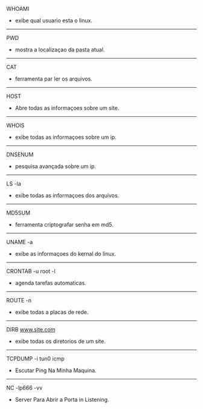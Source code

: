 WHOAMI
- exibe qual usuario esta o linux.
---------------------------------------------------
PWD
- mostra a localizaçao da pasta atual.
---------------------------------------------------
CAT
- ferramenta par ler os arquivos.
---------------------------------------------------
HOST
- Abre todas as informaçoes sobre um site.
---------------------------------------------------
WHOIS
- exibe todas as informaçoes sobre um ip.
---------------------------------------------------
DNSENUM
- pesquisa avançada sobre um ip.
---------------------------------------------------
LS -la
- exibe todas as informaçoes dos arquivos.
---------------------------------------------------
MD5SUM
- ferramenta criptografar senha em md5.
---------------------------------------------------
UNAME -a
- exibe as informaçoes do kernal do linux.
---------------------------------------------------
CRONTAB -u root -l
- agenda tarefas automaticas.
---------------------------------------------------
ROUTE -n
- exibe todas a placas de rede.
---------------------------------------------------
DIRB www.site.com
- exibe todas os diretorios de um site.
---------------------------------------------------
TCPDUMP -i tun0 icmp
- Escutar Ping Na Minha Maquina.
---------------------------------------------------
NC -lp666 -vv
- Server Para Abrir a Porta in Listening.
